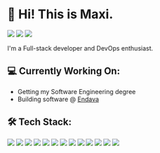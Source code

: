# 👋 Hi! This is Maxi.

<p align="left">
<a href="https://mxgutierrez.com"><img src="https://img.shields.io/badge/-mxgutierrez.com-3423A6?style=flat&logo=Google-Chrome&logoColor=white"/></a>
<a href="https://www.linkedin.com/in/mxgutierrez/"><img src="https://img.shields.io/badge/-mxgutierrez-0077B5?style=flat&logo=Linkedin&logoColor=white"/></a>
<a href="mailto:maxigutierrez23@gmail.com"><img src="https://img.shields.io/badge/-maxigutierrez23@gmail.com-D14836?style=flat&logo=Gmail&logoColor=white"/></a>
</p>

I'm a Full-stack developer and DevOps enthusiast.

## 💻 Currently Working On:

- Getting my Software Engineering degree
- Building software @ [Endava](https://www.endava.com/)

## 🛠 Tech Stack:

<p align="left">
  <a><img src="https://img.shields.io/badge/-JavaScript-05122A?style=flat&logo=javascript"/></a>
  <a><img src="https://img.shields.io/badge/-TypeScript-05122A?style=flat&logo=TypeScript"/></a>
  <a><img src="https://img.shields.io/badge/-HTML-05122A?style=flat&logo=HTML5"/></a>
  <a><img src="https://img.shields.io/badge/-CSS-05122A?style=flat&logo=CSS3&logoColor=1572B6"/></a>
  <a><img src="https://img.shields.io/badge/-Tailwind_CSS-05122A?style=flat&logo=tailwind-css"/></a>
<a><img src="https://img.shields.io/badge/-React-05122A?style=flat&logo=React"/></a>
  <a><img src="https://img.shields.io/badge/Vue.js-05122A?style=flat&logo=vue.js"/></a>
<a><img src="https://img.shields.io/badge/Laravel-05122A?style=flat&logo=laravel"/></a>
<a><img src="https://img.shields.io/badge/Node.js-05122A?style=flat&logo=node.js"/></a>
<a><img src="https://img.shields.io/badge/-Next.js-05122A?style=flat&logo=next.js"/></a>
<a><img src="https://img.shields.io/badge/-MySQL-05122A?style=flat-square&logo=mysql"/></a>
<a><img src="https://img.shields.io/badge/PostgreSQL-05122A?style=flat&logo=postgresql"/></a>
<a><img src="https://img.shields.io/badge/AWS-05122A?style=flat&logo=amazon-aws"/></a>
</p>
